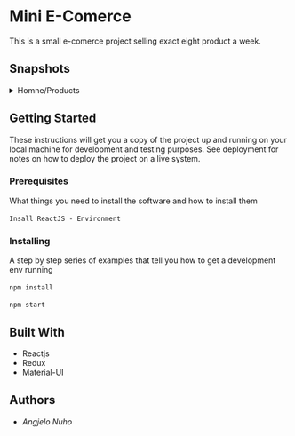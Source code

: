# Mini E-Comerce 
This is a small e-comerce project selling exact eight product a week.


## Snapshots
<details>
 <summary>Homne/Products</summary>
 <img src="/readmeImg/home.png"  />
</details>

## Getting Started
These instructions will get you a copy of the project up and running on your local machine for development and testing purposes. See deployment for notes on how to deploy the project on a live system.
### Prerequisites
What things you need to install the software and how to install them

`Insall ReactJS - Environment`
### Installing
A step by step series of examples that tell you how to get a development env running

`npm install`

`npm start`

## Built With

* Reactjs
* Redux
* Material-UI

## Authors
* *Angjelo Nuho*
